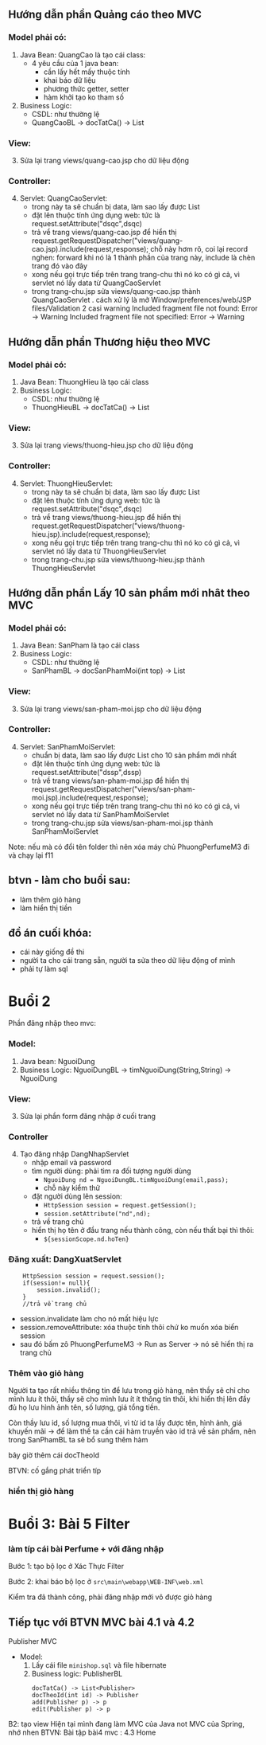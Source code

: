 ## Hướng dẫn phần Quảng cáo theo MVC
### Model phải có:
1. Java Bean: QuangCao là tạo cái class:
	- 4 yêu cầu của 1 java bean: 
		+ cần lấy hết mấy thuộc tính
		+ khai báo dữ liệu
		+ phương thức getter, setter
		+ hàm khởi tạo ko tham số
2. Business Logic: 
	- CSDL: như thường lệ
	- QuangCaoBL -> docTatCa() -> List<QuangCao>
### View:
3. Sửa lại trang views/quang-cao.jsp cho dữ liệu động
### Controller:
4. Servlet: QuangCaoServlet: 
	+ trong này ta sẽ chuẩn bị data, làm sao lấy được List<QuangCao>
	+ đặt lên thuộc tính ứng dụng web: tức là request.setAttribute("dsqc",dsqc)
	+ trả về trang views/quang-cao.jsp để hiển thị
		request.getRequestDispatcher("views/quang-cao.jsp).include(request,response); 
		chỗ này hơm rõ, coi lại record nghen: forward khi nó là 1 thành phần của trang này, include là chèn trang đó vào đây
	+ xong nếu gọi trực tiếp trên trang trang-chu thì nó ko có gì cả, vì servlet nó lấy data từ QuangCaoServlet
	+ trong trang-chu.jsp sửa views/quang-cao.jsp thành QuangCaoServlet
		. cách xử lý là mở Window/preferences/web/JSP files/Validation 2 casi warning 
			Included fragment file not found: Error -> Warning
			Included fragment file not specified: Error -> Warning

## Hướng dẫn phần Thương hiệu theo MVC
### Model phải có:
1. Java Bean: ThuongHieu là tạo cái class
2. Business Logic: 
	- CSDL: như thường lệ
	- ThuongHieuBL -> docTatCa() -> List<ThuongHieu>
### View:
3. Sửa lại trang views/thuong-hieu.jsp cho dữ liệu động
### Controller:
4. Servlet: ThuongHieuServlet: 
	+ trong này ta sẽ chuẩn bị data, làm sao lấy được List<ThuongHieu>
	+ đặt lên thuộc tính ứng dụng web: tức là request.setAttribute("dsqc",dsqc)
	+ trả về trang views/thuong-hieu.jsp để hiển thị
		request.getRequestDispatcher("views/thuong-hieu.jsp).include(request,response); 
	+ xong nếu gọi trực tiếp trên trang trang-chu thì nó ko có gì cả, vì servlet nó lấy data từ ThuongHieuServlet
	+ trong trang-chu.jsp sửa views/thuong-hieu.jsp thành ThuongHieuServlet

## Hướng dẫn phần Lấy 10 sản phẩm mới nhât theo MVC
### Model phải có:
1. Java Bean: SanPham là tạo cái class
2. Business Logic: 
	- CSDL: như thường lệ
	- SanPhamBL -> docSanPhamMoi(int top) -> List<SanPham>
### View:
3. Sửa lại trang views/san-pham-moi.jsp cho dữ liệu động
### Controller:
4. Servlet: SanPhamMoiServlet: 
	+ chuẩn bị data, làm sao lấy được List<SanPham> cho 10 sản phẩm mới nhất
	+ đặt lên thuộc tính ứng dụng web: tức là request.setAttribute("dssp",dssp)
	+ trả về trang views/san-pham-moi.jsp để hiển thị
		request.getRequestDispatcher("views/san-pham-moi.jsp).include(request,response); 
	+ xong nếu gọi trực tiếp trên trang trang-chu thì nó ko có gì cả, vì servlet nó lấy data từ SanPhamMoiServlet
	+ trong trang-chu.jsp sửa views/san-pham-moi.jsp thành SanPhamMoiServlet

Note: nếu mà có đổi tên folder thì nên xóa máy chủ PhuongPerfumeM3 đi và chạy lại f11

btvn - làm cho buổi sau:
----
- làm thêm giỏ hàng
- làm hiển thị tiền

đồ án cuối khóa:
---
- cái này giống đề thi
- người ta cho cái trang sẵn, người ta sửa theo dữ liệu động of mình
- phải tự làm sql


# Buổi  2
Phần đăng nhập theo mvc:

### Model:
1. Java bean: NguoiDung
2. Business Logic: NguoiDungBL -> timNguoiDung(String,String) -> NguoiDung
### View: 
3. Sửa lại phần form đăng nhập ở cuối trang
### Controller
4. Tạo đăng nhập DangNhapServlet
	- nhập email và password
	- tìm người dùng: phải tìm ra đối tượng người dùng
		- `NguoiDung nd = NguoiDungBL.timNguoiDung(email,pass);`
		- chỗ này kiểm thử
	- đặt người dùng lên session:
		- `HttpSession session = request.getSession();`
		- `session.setAttribute("nd",nd);`
	- trả về trang chủ
	- hiển thị họ tên ở đầu trang nếu thành công, còn nếu thất bại thì thôi:
		- `${sessionScope.nd.hoTen}`
### Đăng xuất: DangXuatServlet
```
	HttpSession session = request.session();
	if(session!= null){
		session.invalid();
	}
	//trả về trang chủ
```
- session.invalidate làm cho nó mất hiệu lực
- session.removeAttribute: xóa thuộc tính thôi chứ ko muốn xóa biến session
- sau đó bấm zô PhuongPerfumeM3 -> Run as Server -> nó sẽ hiển thị ra trang chủ

### Thêm vào giỏ hàng

Người ta tạo rất nhiều thông tin để lưu trong giỏ hàng, nên thầy sẽ chỉ cho mình lưu ít thôi, thầy sẽ cho mình lưu ít ít thông tin thôi, khi hiển thị lên đầy đủ họ lưu hình ảnh tên, số lượng, giá tổng tiền.

Còn thầy lưu id, số lượng mua thôi, vì từ id ta lấy được tên, hình ảnh, giá khuyến mãi -> để làm thế ta cần cái hàm truyền vào id trả về sản phẩm, nên trong SanPhamBL ta sẽ bổ sung thêm hàm

bây giờ thêm cái docTheoId

BTVN: cố gắng phát triển típ

### hiển thị giỏ hàng


# Buổi 3:  Bài 5 Filter

### làm típ cái bài Perfume + với đăng nhập  
Bước 1: tạo bộ lọc ở Xác Thực Filter

Bước 2: khai báo bộ lọc ở `src\main\webapp\WEB-INF\web.xml`

Kiểm tra đã thành công, phải đăng nhập mới vô được giỏ hàng

## Tiếp tục với BTVN MVC bài 4.1 và 4.2
Publisher MVC
- Model:
	1. Lấy cái file `minishop.sql` và file  hibernate
	2. Business logic: PublisherBL
		```
		docTatCa() -> List<Publisher>
		docTheoId(int id) -> Publisher
		add(Publisher p) -> p
		edit(Publisher p) -> p
		```
B2: tạo view 
Hiện tại mình đang làm MVC của Java not MVC của Spring, nhớ nhen
BTVN: Bài tập bài4 mvc :  4.3 Home
